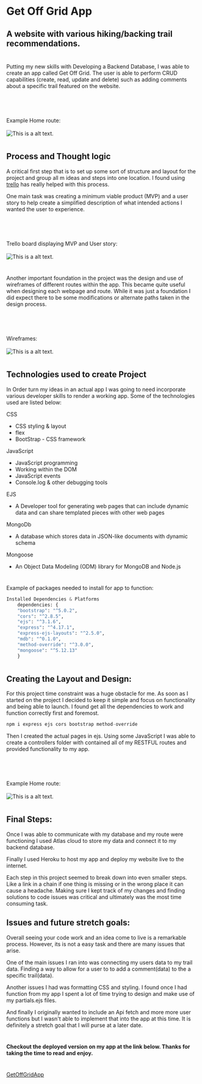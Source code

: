 
# Get Off Grid App

## A website with various hiking/backing trail recommendations.
#


Putting my new skills with Developing a Backend Database, I was able to create an app called Get Off Grid. The user is able to perform CRUD capabilities (create, read, update and delete) such as adding comments about a specific trail featured on the website.

#
<br><br>Example Home route:
<br><br>
          ![This is a alt text.](https://github.com/ASmith1983/Get-Off-Grid-App/blob/aab42a03c8cfdb19997b7a1ce7ea6242262c5fc3/Img%20and%20gifs/GetOffGridAppHomePage.jpg)
#

## Process and Thought logic

A critical first step that is to set up some sort of structure and layout for the project and group all m ideas and steps into one location. I found using [trello](https://trello.com/) has really helped with this process.

One main task was creating a minimum viable product (MVP) and a user story to help create a simplified description of what intended actions I wanted the user to experience.

#
<br><br>Trello board displaying MVP and User story:
<br><br>
          ![This is a alt text.](https://github.com/ASmith1983/Get-Off-Grid-App/blob/aab42a03c8cfdb19997b7a1ce7ea6242262c5fc3/Img%20and%20gifs/TrelloBoard-Project_2.jpg)
#

Another important foundation in the project was the design and use of wireframes of different routes within the app. This became quite useful when designing each webpage and route. While it was just a foundation I did expect there to be some modifications or alternate paths taken in the design process. 

#
<br><br>Wireframes:
<br><br>
          ![This is a alt text.](https://github.com/ASmith1983/Get-Off-Grid-App/blob/aab42a03c8cfdb19997b7a1ce7ea6242262c5fc3/Img%20and%20gifs/Project-2-Wire-Frame.jpg)
#

## Technologies used to create Project

In Order turn my ideas in an actual app I was going to need incorporate various developer skills to render a working app. Some of the technologies used are listed below:


 CSS
   * CSS styling & layout
   * flex
   * BootStrap - CSS framework

 JavaScript
   * JavaScript programming
   * Working within the DOM
   * JavaScript events
   * Console.log & other debugging tools

 EJS 
   * A  Developer tool for generating web pages that 
     can include dynamic data and can share templated 
     pieces with other web pages

 MongoDb 
   * A database which stores data in JSON-like 
     documents with dynamic schema

 Mongoose 
   * An Object Data Modeling (ODM) library for MongoDB 
     and Node.js

#
Example of packages needed to install for app to function:
```python
Installed Dependencies & Platforms
    dependencies: {
    "bootstrap": "^5.0.2",
    "cors": "^2.8.5",
    "ejs": "^3.1.6",
    "express": "^4.17.1",
    "express-ejs-layouts": "^2.5.0",
    "mdb": "^0.1.0",
    "method-override": "^3.0.0",
    "mongoose": "^5.12.13"
    }
```
#

## Creating the Layout and Design:
For this project time constraint was a huge obstacle for me. As soon as I started on the project I decided to keep it simple and focus on functionality and being able to launch. I found get all the dependencies to work and function correctly first and foremost.

```python
npm i express ejs cors bootstrap method-override
```   

Then I created the actual pages in ejs. Using some JavaScript I was able to create a controllers folder with contained all of my RESTFUL routes and provided functionality to my app. 

#
<br><br>Example Home route:
<br><br>
          ![This is a alt text.](https://github.com/ASmith1983/Get-Off-Grid-App/blob/ffb8572eaf707bffab39aee765242f64c35fe50f/Img%20and%20gifs/exampleOfCode.png)
#

## Final Steps:
Once I was able to communicate with my database and my route were functioning I used Atlas cloud to store my data and connect it to my backend database.

Finally I used Heroku to host my app and deploy my website live to the internet. 

Each step in this project seemed to break down into even smaller steps. Like a link in a chain if one thing is missing or in the wrong place it can cause a headache. Making sure I kept track of my changes and finding solutions to code issues was critical and ultimately was the most time consuming task.

## Issues and future stretch goals:
Overall seeing your code work and an idea come to live is a remarkable process. However, its is not a easy task and there are many issues that arise.

One of the main issues I ran into was connecting my users data to my trail data. Finding a way to allow for a user to to add a comment(data) to the a specific trail(data).

Another issues I had was formatting CSS and styling. I found once I had function from my app I spent a lot of time trying to design and make use of my partials.ejs files. 

And finally I originally wanted to include an Api fetch  and more more user functions but I wasn't able to implement that into the app at this time. It is definitely a stretch goal that I will purse at a later date. 


#
#### Checkout the deployed version on my app at the link below. Thanks for taking the time to read and enjoy. 
#
[GetOffGridApp](https://get-off-grid.herokuapp.com/)
